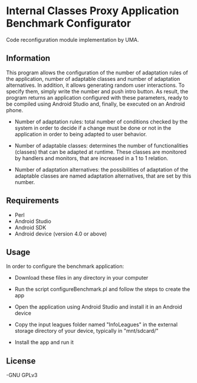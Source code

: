 # Internal Classes Proxy Application Benchmark Configurator

Code reconfiguration module implementation by UMA.

## Information

This program allows the configuration of the number of adaptation rules of the application, number of adaptable classes and number of adaptation alternatives. In addition, it allows generating random user interactions. To specify them, simply write the number and push intro button. As result, the program returns an application configured with these parameters, ready to be compiled using Android Studio and, finally, be executed on an Android phone.

- Number of adaptation rules: total number of conditions checked by the system in order to decide if a change must be done or not in the application in order to being adapted to user behavior.

- Number of adaptable classes: determines the number of functionalities (classes) that can be adapted at runtime. These classes are monitored by handlers and monitors, that are increased in a 1 to 1 relation.

- Number of adaptation alternatives: the possibilities of adaptation of the adaptable classes are named adaptation alternatives, that are set by this number.

## Requirements

- Perl 
- Android Studio
- Android SDK
- Android device (version 4.0 or above)

## Usage

In order to configure the benchmark application:

- Download these files in any directory in your computer

- Run the script configureBenchmark.pl and follow the steps to create the app

- Open the application using Android Studio and install it in an Android device

- Copy the input leagues folder named "InfoLeagues" in the external
storage directory of your device, typically in "mnt/sdcard/"

- Install the app and run it

## License

-GNU GPLv3
